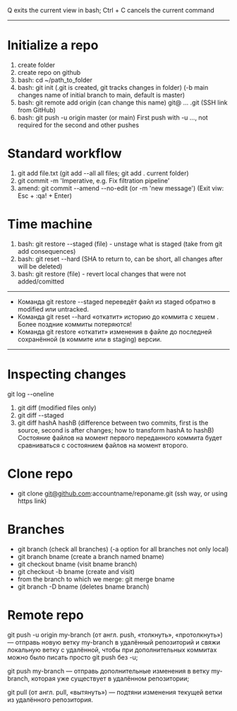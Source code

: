 Q exits the current view in bash; Ctrl + C cancels the current command

---

# Initialize a repo
1. create folder
2. create repo on github
3. bash: cd ~/path_to_folder
4. bash: git init (.git is created, git tracks changes in folder) (-b main changes name of initial branch to main, default is master)
5. bash: git remote add origin (can change this name) git@ ... .git (SSH link from GitHub)
6. bash: git push -u origin master (or main) First push with -u ..., not required for the second and other pushes


# Standard workflow
1. git add file.txt (git add --all all files; git add . current folder)
2. git commit -m 'Imperative, e.g. Fix filtration pipeline'
3. amend: git commit --amend --no-edit (or -m 'new message') (Exit viw: Esc + :qa! + Enter)

# Time machine
1. bash: git restore --staged (file) - unstage what is staged (take from git add consequences)
2. bash: git reset --hard (SHA to return to, can be short, all changes after will be deleted) 
3. bash: git restore (file) - revert local changes that were not added/comitted

---

- Команда git restore --staged <file> переведёт файл из staged обратно в modified или untracked.
- Команда git reset --hard <commit hash> «откатит» историю до коммита с хешем <hash>. Более поздние коммиты потеряются!
- Команда git restore <file> «откатит» изменения в файле до последней сохранённой (в коммите или в staging) версии.

---

# Inspecting changes
git log --oneline
1. git diff (modified files only)
2. git diff --staged
3. git diff hashA hashB (difference between two commits, first is the source, second is after changes; how to transform hashA to hashB)
Состояние файлов на момент первого переданного коммита будет сравниваться с состоянием файлов на момент второго.

# Clone repo
- git clone git@github.com:accountname/reponame.git (ssh way, or using https link)

# Branches
- git branch (check all branches) (-a option for all branches not only local)
- git branch bname (create a branch named bname)
- git checkout bname (visit bname branch)
- git checkout -b bname (create and visit)
- from the branch to which we merge: git merge bname
- git branch -D bname (deletes bname branch)

# Remote repo
git push -u origin my-branch (от англ. push, «толкнуть», «протолкнуть») — отправь новую ветку my-branch в удалённый репозиторий и свяжи локальную ветку с удалённой, чтобы при дополнительных коммитах можно было писать просто git push без -u;

git push my-branch — отправь дополнительные изменения в ветку my-branch, которая уже существует в удалённом репозитории;

git pull (от англ. pull, «вытянуть») — подтяни изменения текущей ветки из удалённого репозитория.